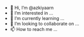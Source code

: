 - 👋 Hi, I’m @azkiyaarn
- 👀 I’m interested in ...
- 🌱 I’m currently learning ...
- 💞️ I’m looking to collaborate on ...
- 📫 How to reach me ...

<!---
azkiyaarn/azkiyaarn is a ✨ special ✨ repository because its `README.md` (this file) appears on your GitHub profile.
You can click the Preview link to take a look at your changes.
--->

